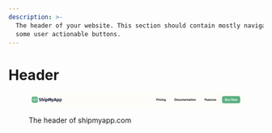 ```yaml
---
description: >-
  The header of your website. This section should contain mostly navigation and
  some user actionable buttons.
---
```


# Header

<figure><img src="../.gitbook/assets/image.png" alt=""><figcaption><p>The header of shipmyapp.com</p></figcaption></figure>
